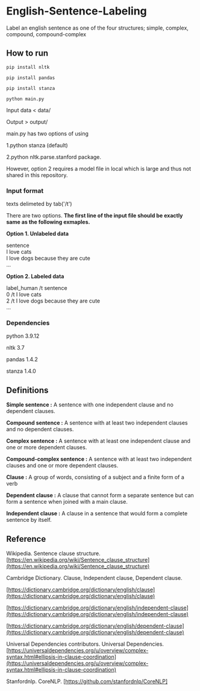 # English-Sentence-Labeling

Label an english sentence as one of the four structures; simple, complex, compound, compound-complex


## How to run

`pip install nltk`

`pip install pandas`

`pip install stanza`

`python main.py`

Input data < data/

Output > output/

main.py has two options of using

1.python stanza (default)

2.python nltk.parse.stanford package.

However, option 2 requires a model file in local which is large and thus not shared in this repository.

### Input format

texts delimeted by tab('/t')

There are two options. **The first line of the input file should be exactly same as the following exmaples.** 

**Option 1. Unlabeled data**

sentence\
I love cats\
I love dogs because they are cute\
...

**Option 2. Labeled data**

label_human /t sentence\
0 /t  I love cats\
2 /t  I love dogs because they are cute\
...

### Dependencies

python 3.9.12

nltk 3.7 

pandas 1.4.2

stanza 1.4.0

## Definitions

**Simple sentence :** A sentence with one independent clause and no dependent clauses.

**Compound sentence :** A sentence with at least two independent clauses and no dependent clauses.

**Complex sentence :** A sentence with at least one independent clause and one or more dependent clauses. 

**Compound-complex sentence :** A sentence with at least two independent clauses and one or more dependent clauses.

**Clause :** A group of words, consisting of a subject and a finite form of a verb

**Dependent clause :** A clause that cannot form a separate sentence but can form a sentence when joined with a main clause.

**Independent clause :** A clause in a sentence that would form a complete sentence by itself.

## Reference

Wikipedia. Sentence clause structure. [https://en.wikipedia.org/wiki/Sentence_clause_structure](https://en.wikipedia.org/wiki/Sentence_clause_structure)

Cambridge Dictionary. Clause, Independent clause, Dependent clause.  

[https://dictionary.cambridge.org/dictionary/english/clause](https://dictionary.cambridge.org/dictionary/english/clause)

[https://dictionary.cambridge.org/dictionary/english/independent-clause](https://dictionary.cambridge.org/dictionary/english/independent-clause)

[https://dictionary.cambridge.org/dictionary/english/dependent-clause](https://dictionary.cambridge.org/dictionary/english/dependent-clause)

Universal Dependencies contributors. Universal Dependencies. [https://universaldependencies.org/u/overview/complex-syntax.html#ellipsis-in-clause-coordination](https://universaldependencies.org/u/overview/complex-syntax.html#ellipsis-in-clause-coordination)

Stanfordnlp. CoreNLP. [https://github.com/stanfordnlp/CoreNLP]
